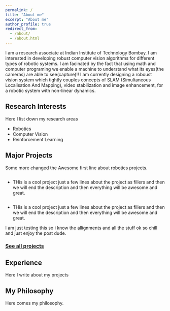 ```yaml
---
permalink: /
title: "About me"
excerpt: "About me"
author_profile: true
redirect_from: 
  - /about/
  - /about.html
---
```

I am a research associate at Indian Institute of Technology Bombay. I am interested in developing robust computer vision algorithms for different types of robotic systems. I am facinated by the fact that using math and computer programing we enable a machine to understand what its eyes(the cameras) are able to see(capture)!! I am currently designing a roboust vision system which tightly couples concepts of SLAM (Simultaneous Localisation And Mapping), video stabilization and image enhancement, for a robotic system with non-linear dynamics.

Research Interests
------------------
Here I list down my research areas
- Robotics
- Computer Vision
- Reinforcement Learning

Major Projects
--------------

Some more changed the Awesome first line about robotics projects.
<figure style="width: 100px" class="align-left">
  <img src="{{ site.url }}{{ site.baseurl }}/images/profile.png" alt="">
</figure>

- THis is a cool project just a few lines about the project as fillers and then we will end the description and then everything will be awesome and great.


<figure style="width: 100px" class="align-left">
  <img src="{{ site.url }}{{ site.baseurl }}/images/profile.png" alt="">
</figure>

- THis is a cool project just a few lines about the project as fillers and then we will end the description and then everything will be awesome and great.

I am just testing this so i know the allignments and all the stuff ok so chill and just enjoy the post dude.


### [See all projects](/portfolio.html)


Experience
----------
Here I write about my projects


My Philosophy
-------------
Here comes my philosophy.


